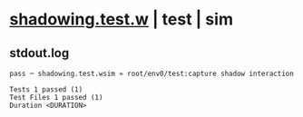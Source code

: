 # [shadowing.test.w](../../../../../examples/tests/valid/shadowing.test.w) | test | sim

## stdout.log
```log
pass ─ shadowing.test.wsim » root/env0/test:capture shadow interaction
 
Tests 1 passed (1)
Test Files 1 passed (1)
Duration <DURATION>
```


